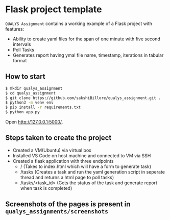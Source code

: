 
# Flask project template

`QUALYS Assignment` contains a working example of a Flask project with features:

- Ability to create yaml files for the span of one minute with five second intervals
- Poll Tasks
- Generates report having ymal file name, timestamp, iterations in tabular format

## How to start

```sh
$ mkdir qualys_assignment
$ cd qualys_assignment
$ git clone https://github.com/sakshiBillore/qualys_assignment.git .
$ python3 -m venv env
$ pip install -r requirements.txt
$ python app.py
```

Open http://127.0.0.1:5000/.

## Steps taken to create the project
- Created a VM(Ubuntu) via virtual box
- Installed VS Code on host machine and connected to VM via SSH
- Created a flask application with three endpoints 
  - / (Takes to index.html which will have a form to generate task)
  - /tasks (Creates a task and run the yaml generation script in seperate thread and returns a html page to poll tasks)
  - /tasks/<task_id> (Gets the status of the task and generate report when task is  completed)

## Screenshots of the pages is present in `qualys_assignments/screenshots`
